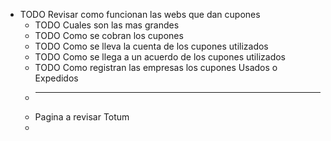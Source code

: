 - TODO  Revisar como funcionan las webs que dan cupones
	- TODO Cuales son las mas grandes
	- TODO Como se cobran los cupones
	- TODO Como se lleva la cuenta de los cupones utilizados
	- TODO Como se llega a un acuerdo de los cupones utilizados
	- TODO Como registran las empresas los cupones Usados o Expedidos
	-
	  ---
	- Pagina a revisar Totum
	-